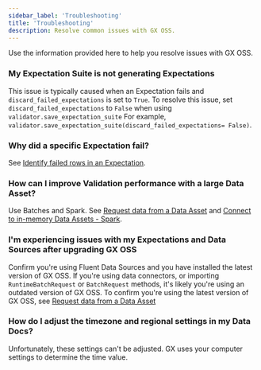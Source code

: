 ```yaml
---
sidebar_label: 'Troubleshooting'
title: 'Troubleshooting'
description: Resolve common issues with GX OSS.
---
```


Use the information provided here to help you resolve issues with GX OSS.

### My Expectation Suite is not generating Expectations

This issue is typically caused when an Expectation fails and `discard_failed_expectations` is set to `True`. To resolve this issue, set `discard_failed_expectations` to `False` when using `validator.save_expectation_suite` For example, `validator.save_expectation_suite(discard_failed_expectations= False)`.

### Why did a specific Expectation fail?

See [Identify failed rows in an Expectation](./guides/expectations/advanced/identify_failed_rows_expectations.md). 

### How can I improve Validation performance with a large Data Asset?

Use Batches and Spark. See [Request data from a Data Asset](./guides/connecting_to_your_data/fluent/batch_requests/how_to_request_data_from_a_data_asset.md) and [Connect to in-memory Data Assets - Spark](./guides/connecting_to_your_data/fluent/in_memory/connect_in_memory_data.md). 

### I'm experiencing issues with my Expectations and Data Sources after upgrading GX OSS

Confirm you're using Fluent Data Sources and you have installed the latest version of GX OSS. If you're using data connectors, or importing `RuntimeBatchRequest` or `BatchRequest` methods, it's likely you're using an outdated version of GX OSS. To confirm you're using the latest version of GX OSS, see [Request data from a Data Asset](/docs/tutorials/quickstart/quickstart#install-gx)

### How do I adjust the timezone and regional settings in my Data Docs?

Unfortunately, these settings can't be adjusted. GX uses your computer settings to determine the time value.